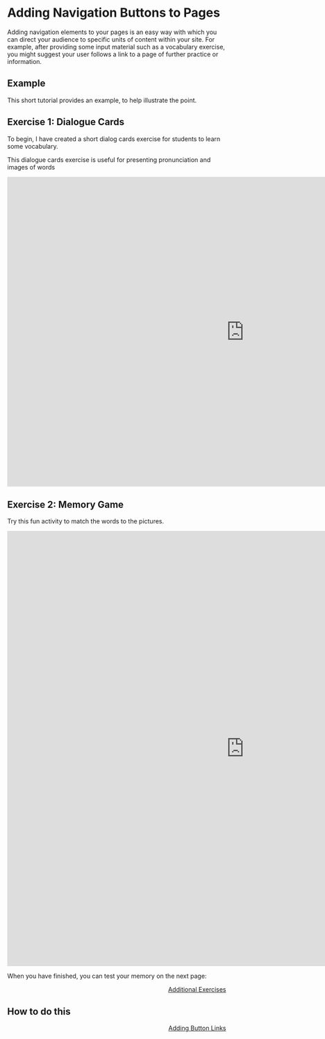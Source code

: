 <h1>Adding Navigation Buttons to Pages</h1>
<p>Adding navigation elements to your pages is an easy way with which you can direct your audience to specific units of content within your site. For example, after providing some input material such as a vocabulary exercise, you might suggest your user follows a link to a page of further practice or information.</p>
<h2>Example</h2>
<p>This short tutorial provides an example, to help illustrate the point.</p>
<h2>Exercise 1: Dialogue Cards</h2>
<p>To begin, I have created a short dialog cards exercise for students to learn some vocabulary.</p>
<p>This dialogue cards exercise is useful for presenting pronunciation and images of words</p>

<iframe src="https://h5p.org/h5p/embed/141438" width="1090" height="713" frameborder="0" allowfullscreen="allowfullscreen"></iframe><script src="https://h5p.org/sites/all/modules/h5p/library/js/h5p-resizer.js" charset="UTF-8"></script>

<h2>Exercise 2: Memory Game</h2>
<p>Try this fun activity to match the words to the pictures.</p>
<iframe src="https://h5p.org/h5p/embed/141376" width="1090" height="1002" frameborder="0" allowfullscreen="allowfullscreen"></iframe><script src="https://h5p.org/sites/all/modules/h5p/library/js/h5p-resizer.js" charset="UTF-8"></script>

<p>When you have finished, you can test your memory on the next page:</p>

<a style="float:right;" href="exercises.html" class="btn2">Additional Exercises</a>
<div style="clear:both;"></div>

<h2>How to do this</h2>

<a style="float:right;" href="link-buttons-tutorial.html" class="btn2">Adding Button Links</a>
<div style="clear:both;"></div>

